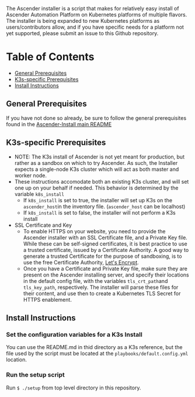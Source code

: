 The Ascender installer is a script that makes for relatively easy install of Ascender Automation Platform on Kubernetes platforms of multiple flavors. The installer is being expanded to new Kubernetes platforms as users/contributors allow, and if you have specific needs for a platform not yet supported, please submit an issue to this Github repository.

# Table of Contents
- [General Prerequisites](#general-prerequisites)
- [K3s-specific Prerequisites](#k3s-specific-prerequisites)
- [Install Instructions](#install-instructions)


## General Prerequisites
If you have not done so already, be sure to follow the general prerequisites found in the [Ascender-Install main README](../../README.md#general-prerequisites)

## K3s-specific Prerequisites
- NOTE: The K3s install of Ascender is not yet meant for production, but rather as a sandbox on which to try Ascender. As such, the Installer expects a single-node K3s cluster which will act as both master and worker node.
- These instructions accomodate both an existing K3s cluster, and will set one up on your behalf if needed. This behavior is determined by the variable `k8s_install`
  - If `k8s_install` is set to true, the installer will set up K3s on the `ascender_host`in the inventory file. (`ascender_host` can be localhost)
  - If `k8s_install` is set to false, the installer will not perform a K3s install
- SSL Certificate and Key
  - To enable HTTPS on your website, you need to provide the Ascender installer with an SSL Certificate file, and a Private Key file. While these can be self-signed certificates, it is best practice to use a trusted certificate, issued by a Certificate Authority. A good way to generate a trusted Certificate for the purpose of sandboxing, is to use the free Certificate Authority, [Let's Encrypt](https://letsencrypt.org/getting-started/).
  - Once you have a Certificate and Private Key file, make sure they are present on the Ascender installing server, and specify their locations in the default config file, with the variables `tls_crt_path`and `tls_key_path`, respectively. The installer will parse these files for their content, and use then to create a Kubernetes TLS Secret for HTTPS enablement.

## Install Instructions

### Set the configuration variables for a K3s Install
You can use the README.md in thid directory as a K3s reference, but the file used by the script must be located at the `playbooks/default.config.yml` location.

### Run the setup script
Run `$ ./setup` from top level directory in this repository.
